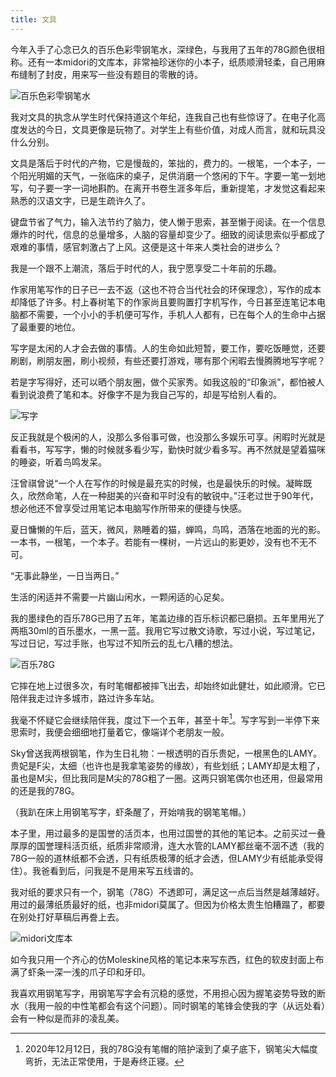 ```yaml
---
title: 文具
---
```


今年入手了心念已久的百乐色彩雫钢笔水，深绿色，与我用了五年的78G颜色很相称。还有一本midori的文库本，非常袖珍迷你的小本子，纸质顺滑轻柔，自己用麻布缝制了封皮，用来写一些没有题目的零散的诗。

![百乐色彩雫钢笔水](/img/stationary/ink.jpg)

我对文具的执念从学生时代保持道这个年纪，连我自己也有些惊讶了。在电子化高度发达的今日，文具更像是玩物了。对学生上有些价值，对成人而言，就和玩具没什么分别。

文具是落后于时代的产物，它是慢哉的，笨拙的，费力的。一根笔，一个本子，一个阳光明媚的天气，一张临床的桌子，足供消磨一个悠闲的下午。字要一笔一划地写，句子要一字一词地斟酌。在离开书卷生涯多年后，重新提笔，才发觉这看起来熟悉的汉语文字，已是生疏许久了。

键盘节省了气力，输入法节约了脑力，使人懒于思索，甚至懒于阅读。在一个信息爆炸的时代，信息的总量增多，人脑的容量却变少了。细致的阅读思索似乎都成了艰难的事情，感官刺激占了上风。这便是这十年来人类社会的进步么？

我是一个跟不上潮流，落后于时代的人，我宁愿享受二十年前的乐趣。

作家用笔写作的日子已一去不返（这也不符合当代社会的环保理念），写作的成本却降低了许多。村上春树笔下的作家尚且要购置打字机写作，今日甚至连笔记本电脑都不需要，一个小小的手机便可写作，手机人人都有，已在每个人的生命中占据了最重要的地位。

写字是太闲的人才会去做的事情。人的生命如此短暂，要工作，要吃饭睡觉，还要刷剧，刷朋友圈，刷小视频，有些还要打游戏，哪有那个闲暇去慢腾腾地写字呢？

若是字写得好，还可以晒个朋友圈，做个买家秀。如我这般的“印象派”，都怕被人看到说浪费了笔和本。好像字不是为我自己写的，却是写给别人看的。

![写字](/img/stationary/writing.jpg)

反正我就是个极闲的人，没那么多俗事可做，也没那么多娱乐可享。闲暇时光就是看看书，写写字，懒的时候就多看少写，勤快时就少看多写。再不然就是望着猫咪的睡姿，听着鸟鸣发呆。

汪曾祺曾说“一个人在写作的时候是最充实的时候，也是最快乐的时候。凝眸既久，欣然命笔，人在一种甜美的兴奋和平时没有的敏锐中。”汪老过世于90年代，想必他还不曾享受过用笔记本电脑写作所带来的便捷与快感。

夏日慵懒的午后，蓝天，微风，熟睡着的猫，蝉鸣，鸟鸣，洒落在地面的光的影。一本书，一根笔，一个本子。若能有一棵树，一片远山的影更妙，没有也不无不可。

“无事此静坐，一日当两日。”

生活的闲适并不需要一片幽山闲水，一颗闲适的心足矣。

我的墨绿色的百乐78G已用了五年，笔盖边缘的百乐标识都已磨损。五年里用光了两瓶30ml的百乐墨水，一黑一蓝。我用它写过散文诗歌，写过小说，写过笔记，写过日记，写过手账，也写过不知所云的乱七八糟的想法。

![百乐78G](/img/stationary/pen.jpg)

它摔在地上过很多次，有时笔帽都被摔飞出去，却始终如此健壮，如此顺滑。它已陪伴我走过许多城市，路过许多车站。

我毫不怀疑它会继续陪伴我，度过下一个五年，甚至十年[^1]。写字写到一半停下来思索时，我便会细细地打量着它，像端详个老朋友一般。

Sky曾送我两根钢笔，作为生日礼物：一根透明的百乐贵妃，一根黑色的LAMY。贵妃是F尖，太细（也许也是我拿笔姿势的缘故），有些划纸；LAMY却是太粗了，虽也是M尖，但比我同是M尖的78G粗了一圈。这两只钢笔偶尔也还用，但最常用的还是我的78G。

（我趴在床上用钢笔写字，虾条醒了，开始啃我的钢笔笔帽。）

本子里，用过最多的是国誉的活页本，也用过国誉的其他的笔记本。之前买过一叠厚厚的国誉理科活页纸，纸质非常顺滑，连大水管的LAMY都丝毫不洇不透（我的78G一般的道林纸都不会透，只有纸质极薄的纸才会透，但LAMY少有纸能承受得住）。我爸看到后，问我是不是用来写五线谱的。

我对纸的要求只有一个，钢笔（78G）不透即可，满足这一点后当然是越薄越好。用过的最薄纸质最好的纸，也非midori莫属了。但因为价格太贵生怕糟蹋了，都要在别处打好草稿后再誊上去。

![midori文库本](/img/stationary/midori.jpg)

如今我只用一个齐心的仿Moleskine风格的笔记本来写东西，红色的软皮封面上布满了虾条一深一浅的爪子印和牙印。

我喜欢用钢笔写字，用钢笔写字会有沉稳的感觉，不用担心因为握笔姿势导致的断水（我用一般的中性笔都会有这个问题）。同时钢笔的笔锋会使我的字（从远处看）会有一种似是而非的凌乱美。

[^1]: 2020年12月12日，我的78G没有笔帽的陪护滚到了桌子底下，钢笔尖大幅度弯折，无法正常使用，于是寿终正寝。

